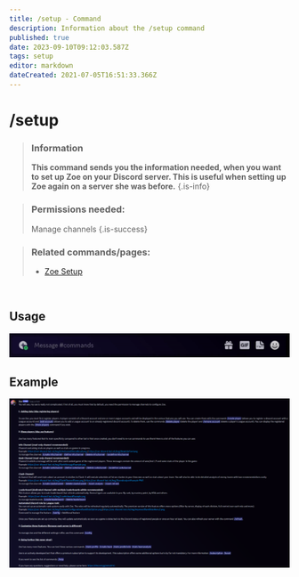 ```yaml
---
title: /setup - Command
description: Information about the /setup command
published: true
date: 2023-09-10T09:12:03.587Z
tags: setup
editor: markdown
dateCreated: 2021-07-05T16:51:33.366Z
---
```


# /setup

>### Information
>**This command sends you the information needed, when you want to set up Zoe on your Discord server. This is useful when setting up Zoe again on a server she was before.**
>{.is-info}

>### Permissions needed:
>Manage channels
>{.is-success}


>### Related commands/pages:
>-   [Zoe Setup](/en/setup/)

<br>

## Usage

![](/en_/en_setup_command.gif)
<br>

## Example
![en_setup_command_example.png](/en_/en_setup_command_example.png)